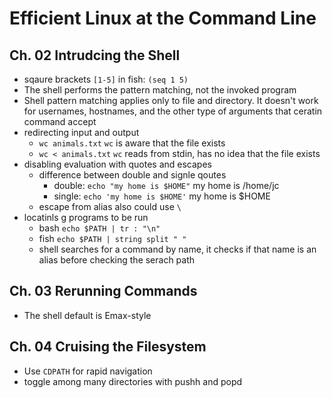 # Efficient Linux at the Command Line

## Ch. 02 Intrudcing the Shell

- sqaure brackets `[1-5]` in fish: `(seq 1 5)`
- The shell performs the pattern matching, not the invoked program
- Shell pattern matching applies only to file and directory. It doesn't work for usernames, hostnames, and the other type of arguments that ceratin command accept
- redirecting input and output
  - `wc animals.txt` `wc` is aware that the file exists
  - `wc < animals.txt` `wc` reads from stdin, has no idea that the file exists
- disabling evaluation with quotes and escapes
  - difference between double and signle qoutes
    - double: `echo "my home is $HOME"` my home is /home/jc
    - single: `echo 'my home is $HOME'` my home is $HOME
  - escape from alias also could use `\`
- locatinls g programs to be run
  - bash `echo $PATH | tr : "\n"`
  - fish `echo $PATH | string split " "`
  - shell searches for a command by name, it checks if that name is an alias before checking the serach path

## Ch. 03 Rerunning Commands

- The shell default is Emax-style


## Ch. 04 Cruising the Filesystem

- Use `CDPATH` for rapid navigation
- toggle among many directories with pushh and popd
